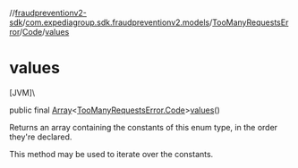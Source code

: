 //[fraudpreventionv2-sdk](../../../../index.md)/[com.expediagroup.sdk.fraudpreventionv2.models](../../index.md)/[TooManyRequestsError](../index.md)/[Code](index.md)/[values](values.md)

# values

[JVM]\

public final [Array](https://kotlinlang.org/api/latest/jvm/stdlib/kotlin/-array/index.html)&lt;[TooManyRequestsError.Code](index.md)&gt;[values](values.md)()

Returns an array containing the constants of this enum type, in the order they're declared.

This method may be used to iterate over the constants.
